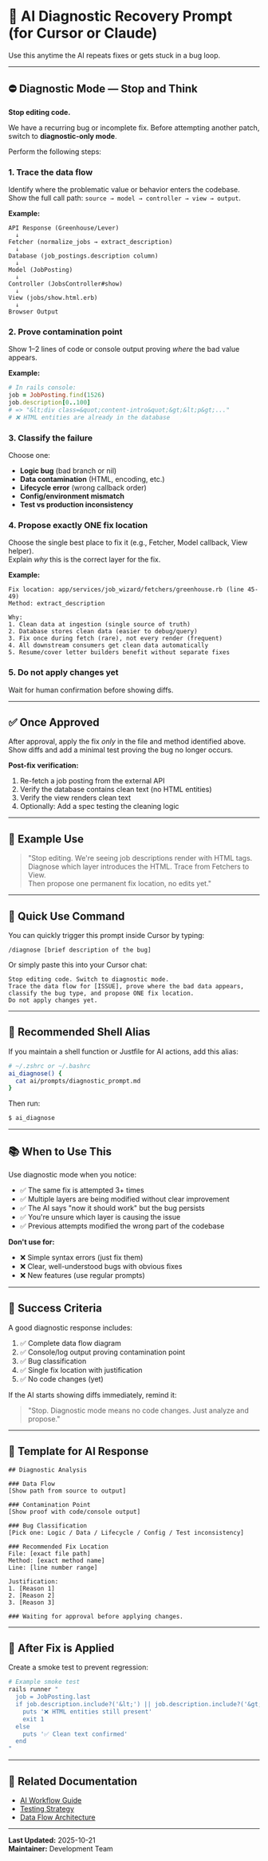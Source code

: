 # 🧠 AI Diagnostic Recovery Prompt (for Cursor or Claude)

Use this anytime the AI repeats fixes or gets stuck in a bug loop.

---

## ⛔️ Diagnostic Mode — Stop and Think

**Stop editing code.**

We have a recurring bug or incomplete fix.
Before attempting another patch, switch to **diagnostic-only mode**.

Perform the following steps:

### 1. Trace the data flow
Identify where the problematic value or behavior enters the codebase.  
Show the full call path: `source → model → controller → view → output`.

**Example:**
```
API Response (Greenhouse/Lever)
  ↓
Fetcher (normalize_jobs → extract_description)
  ↓
Database (job_postings.description column)
  ↓
Model (JobPosting)
  ↓
Controller (JobsController#show)
  ↓
View (jobs/show.html.erb)
  ↓
Browser Output
```

### 2. Prove contamination point
Show 1–2 lines of code or console output proving *where* the bad value appears.

**Example:**
```ruby
# In rails console:
job = JobPosting.find(1526)
job.description[0..100]
# => "&lt;div class=&quot;content-intro&quot;&gt;&lt;p&gt;..."
# ❌ HTML entities are already in the database
```

### 3. Classify the failure
Choose one:
- **Logic bug** (bad branch or nil)
- **Data contamination** (HTML, encoding, etc.)
- **Lifecycle error** (wrong callback order)
- **Config/environment mismatch**
- **Test vs production inconsistency**

### 4. Propose exactly ONE fix location
Choose the single best place to fix it (e.g., Fetcher, Model callback, View helper).  
Explain *why* this is the correct layer for the fix.

**Example:**
```
Fix location: app/services/job_wizard/fetchers/greenhouse.rb (line 45-49)
Method: extract_description

Why:
1. Clean data at ingestion (single source of truth)
2. Database stores clean data (easier to debug/query)
3. Fix once during fetch (rare), not every render (frequent)
4. All downstream consumers get clean data automatically
5. Resume/cover letter builders benefit without separate fixes
```

### 5. Do not apply changes yet
Wait for human confirmation before showing diffs.

---

## ✅ Once Approved

After approval, apply the fix *only* in the file and method identified above.  
Show diffs and add a minimal test proving the bug no longer occurs.

**Post-fix verification:**
1. Re-fetch a job posting from the external API
2. Verify the database contains clean text (no HTML entities)
3. Verify the view renders clean text
4. Optionally: Add a spec testing the cleaning logic

---

## 🧪 Example Use

> "Stop editing. We're seeing job descriptions render with HTML tags.  
> Diagnose which layer introduces the HTML. Trace from Fetchers to View.  
> Then propose one permanent fix location, no edits yet."

---

## 💬 Quick Use Command

You can quickly trigger this prompt inside Cursor by typing:

```
/diagnose [brief description of the bug]
```

Or simply paste this into your Cursor chat:

```
Stop editing code. Switch to diagnostic mode.
Trace the data flow for [ISSUE], prove where the bad data appears,
classify the bug type, and propose ONE fix location.
Do not apply changes yet.
```

---

## 🧰 Recommended Shell Alias

If you maintain a shell function or Justfile for AI actions, add this alias:

```bash
# ~/.zshrc or ~/.bashrc
ai_diagnose() {
  cat ai/prompts/diagnostic_prompt.md
}
```

Then run:
```bash
$ ai_diagnose
```

---

## 📚 When to Use This

Use diagnostic mode when you notice:
- ✅ The same fix is attempted 3+ times
- ✅ Multiple layers are being modified without clear improvement
- ✅ The AI says "now it should work" but the bug persists
- ✅ You're unsure which layer is causing the issue
- ✅ Previous attempts modified the wrong part of the codebase

**Don't use for:**
- ❌ Simple syntax errors (just fix them)
- ❌ Clear, well-understood bugs with obvious fixes
- ❌ New features (use regular prompts)

---

## 🎯 Success Criteria

A good diagnostic response includes:
1. ✅ Complete data flow diagram
2. ✅ Console/log output proving contamination point
3. ✅ Bug classification
4. ✅ Single fix location with justification
5. ✅ No code changes (yet)

If the AI starts showing diffs immediately, remind it:
> "Stop. Diagnostic mode means no code changes. Just analyze and propose."

---

## 📝 Template for AI Response

```
## Diagnostic Analysis

### Data Flow
[Show path from source to output]

### Contamination Point
[Show proof with code/console output]

### Bug Classification
[Pick one: Logic / Data / Lifecycle / Config / Test inconsistency]

### Recommended Fix Location
File: [exact file path]
Method: [exact method name]
Line: [line number range]

Justification:
1. [Reason 1]
2. [Reason 2]
3. [Reason 3]

### Waiting for approval before applying changes.
```

---

## 🔄 After Fix is Applied

Create a smoke test to prevent regression:

```bash
# Example smoke test
rails runner "
  job = JobPosting.last
  if job.description.include?('&lt;') || job.description.include?('&gt;')
    puts '❌ HTML entities still present'
    exit 1
  else
    puts '✅ Clean text confirmed'
  end
"
```

---

## 📖 Related Documentation

- [AI Workflow Guide](../workflow.md)
- [Testing Strategy](../../spec/README.md)
- [Data Flow Architecture](../architecture/data_flow.md)

---

**Last Updated:** 2025-10-21  
**Maintainer:** Development Team




